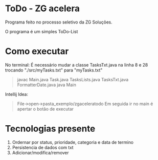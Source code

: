# ToDo - ZG acelera

Programa feito no processo seletivo da ZG Soluções.

O programa é um simples ToDo-List

# Como executar

No terminal:
É necessário mudar a classe TasksTxt.java na linha 8 e 28 trocando "./src/myTasks.txt" para "myTasks.txt"
> javac Main.java Task.java TasksLists.java TasksTxt.java FormatterDate.java
> java Main

Intellij Idea:
> File->open->pasta_exemplo/zgaceleratodo
> Em seguida ir no main é apertar o botão de executar

# Tecnologias presente

1. Ordernar por status, prioridade, categoria e data de termino
2. Persistencia de dados com txt
3. Adicionar/modifica/remover
